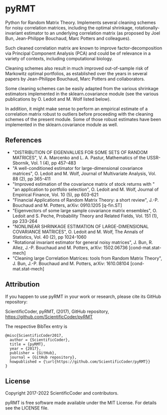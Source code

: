 # pyRMT
Python for Random Matrix Theory. Implements several cleaning schemes for noisy correlation matrices, 
including the optimal shrinkage, rotationally-invariant estimator
to an underlying correlation matrix (as proposed by Joel Bun, 
Jean-Philippe Bouchaud, Marc Potters and colleagues).

Such cleaned correlation matrix are known to improve factor-decomposition
via Principal Component Analysis (PCA) and could be of relevance in a variety 
of contexts, including computational biology.

Cleaning schemes also result in much improved out-of-sample risk
of Markowitz optimal portfolios, as established over the years
in several papers by Jean-Philippe Bouchaud, Marc Potters and collaborators.

Some cleaning schemes can be easily adapted from the various shrinkage
estimators implemented in the sklearn.covariance module 
(see the various publications by O. Ledoit and M. Wolf listed below).

In addition, it might make sense to perform an empirical estimate
of a correlation matrix robust to outliers before proceeding with
the cleaning schemes of the present module. Some of those robust estimates
have been implemented in the sklearn.covariance module as well. 


References
----------
* "DISTRIBUTION OF EIGENVALUES FOR SOME SETS OF RANDOM MATRICES",
  V. A. Marcenko and L. A. Pastur, Mathematics of the USSR-Sbornik, Vol. 1 (4), pp 457-483
* "A well-conditioned estimator for large-dimensional covariance matrices",
  O. Ledoit and M. Wolf, Journal of Multivariate Analysis, Vol. 88 (2), pp 365-411
* "Improved estimation of the covariance matrix of stock returns with "
  "an application to portfolio selection",
  O. Ledoit and M. Wolf, Journal of Empirical Finance, Vol. 10 (5), pp 603-621
* "Financial Applications of Random Matrix Theory: a short review",
  J.-P. Bouchaud and M. Potters, arXiv: 0910.1205 [q-fin.ST]
* "Eigenvectors of some large sample covariance matrix ensembles",
  O. Ledoit and S. Peche, Probability Theory and Related Fields, Vol. 151 (1), pp 233-264
* "NONLINEAR SHRINKAGE ESTIMATION OF LARGE-DIMENSIONAL COVARIANCE MATRICES",
  O. Ledoit and M. Wolf, The Annals of Statistics, Vol. 40 (2), pp 1024-1060 
* "Rotational invariant estimator for general noisy matrices",
  J. Bun, R. Allez, J.-P. Bouchaud and M. Potters, arXiv: 1502.06736 [cond-mat.stat-mech]
* "Cleaning large Correlation Matrices: tools from Random Matrix Theory",
  J. Bun, J.-P. Bouchaud and M. Potters, arXiv: 1610.08104 [cond-mat.stat-mech]
  

Attribution
-----------

If you happen to use pyRMT in your work or research, please cite its GitHub repository:

ScientificCoder, pyRMT, (2017), GitHub repository, https://github.com/ScientificCoder/pyRMT

The respective BibTex entry is

```
@misc{ScientificCoder2017,
  author = {ScientificCoder},
  title = {pyRMT},
  year = {2017},
  publisher = {GitHub},
  journal = {GitHub repository},
  howpublished = {\url{https://github.com/ScientificCoder/pyRMT}}
}
```


License
-------

Copyright 2017-2022 ScientificCoder and contributors.

pyRMT is free software made available under the MIT License. For details see the LICENSE file.
